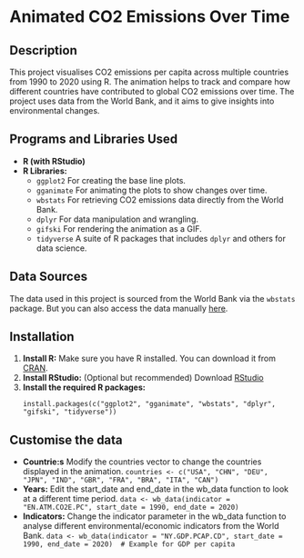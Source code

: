 # Animated CO2 Emissions Over Time

## Description
This project visualises CO2 emissions per capita across multiple countries from 1990 to 2020 using R. The animation helps to track and compare how different countries have contributed to global CO2 emissions over time. The project uses data from the World Bank, and it aims to give insights into environmental changes.

## Programs and Libraries Used
- **R (with RStudio)**
- **R Libraries:**
  - `ggplot2` For creating the base line plots.
  - `gganimate` For animating the plots to show changes over time.
  - `wbstats` For retrieving CO2 emissions data directly from the World Bank.
  - `dplyr` For data manipulation and wrangling.
  - `gifski` For rendering the animation as a GIF.
  - `tidyverse` A suite of R packages that includes `dplyr` and others for data science.

## Data Sources
The data used in this project is sourced from the World Bank via the `wbstats` package. But you can also access the data manually [here](https://data.worldbank.org/).

## Installation
1. **Install R:** Make sure you have R installed. You can download it from [CRAN](https://cran.r-project.org/).
2. **Install RStudio:** (Optional but recommended) Download [RStudio](https://rstudio.com/products/rstudio/download/) 
3. **Install the required R packages:**
   ```
   install.packages(c("ggplot2", "gganimate", "wbstats", "dplyr", "gifski", "tidyverse"))
   ```

## Customise the data
- **Countrie:s** Modify the countries vector to change the countries displayed in the animation. `countries <- c("USA", "CHN", "DEU", "JPN", "IND", "GBR", "FRA", "BRA", "ITA", "CAN")`
- **Years:** Edit the start_date and end_date in the wb_data function to look at a different time period.  `data <- wb_data(indicator = "EN.ATM.CO2E.PC", start_date = 1990, end_date = 2020)`
- **Indicators:** Change the indicator parameter in the wb_data function to analyse different environmental/economic indicators from the World Bank. `data <- wb_data(indicator = "NY.GDP.PCAP.CD", start_date = 1990, end_date = 2020)  # Example for GDP per capita`
